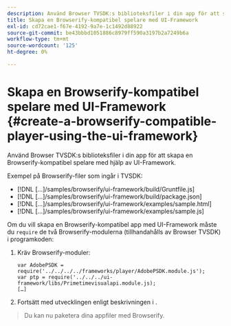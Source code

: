 ```yaml
---
description: Använd Browser TVSDK:s biblioteksfiler i din app för att skapa en Browserify-kompatibel spelare med hjälp av UI-Framework.
title: Skapa en Browserify-kompatibel spelare med UI-Framework
exl-id: cd72cae1-f67e-4192-9a7e-1c1492d88922
source-git-commit: be43bbbd1051886c8979ff590a3197b2a7249b6a
workflow-type: tm+mt
source-wordcount: '125'
ht-degree: 0%

---
```


# Skapa en Browserify-kompatibel spelare med UI-Framework {#create-a-browserify-compatible-player-using-the-ui-framework}

Använd Browser TVSDK:s biblioteksfiler i din app för att skapa en Browserify-kompatibel spelare med hjälp av UI-Framework.

Exempel på Browserify-filer som ingår i TVSDK:

* [!DNL [...]/samples/browserify/ui-framework/build/Gruntfile.js]
* [!DNL [...]/samples/browserify/ui-framework/build/package.json]
* [!DNL [...]/samples/browserify/ui-framework/examples/sample.html]
* [!DNL [...]/samples/browserify/ui-framework/examples/sample.js]

Om du vill skapa en Browserify-kompatibel app med UI-Framework måste du `require` de två Browserify-modulerna (tillhandahålls av Browser TVSDK) i programkoden:

1. Kräv Browserify-moduler:

   ```
   var AdobePSDK = require('../../../../frameworks/player/AdobePSDK.module.js');  
   var ptp = require('../../../ui-framework/libs/Primetimevisualapi.module.js);  
   […]
   ```

1. Fortsätt med utvecklingen enligt beskrivningen i [](../../../browser-tvsdk-2.4/getting-started/c-psdk-browser-tvsdk-2.4-create-a-basic-player/t-psdk-browser-tvsdk-2.4-create-basic-player-uif.md).
>Du kan nu paketera dina appfiler med Browserify.
